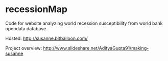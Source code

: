 recessionMap
============

Code for website analyzing world recession susceptibility from world bank opendata database.

Hosted:
http://susanne.bitballoon.com/

Project overview:
http://www.slideshare.net/AdityaGupta91/making-susanne
